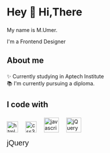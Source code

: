 <h1 align="left">Hey 👋 Hi,There</h1>

###

<p align="left">My name is M.Umer.</p>
<p align="left"> I'm a Frontend Designer </p>

###

<h2 align="left">About me</h2>

###

<p align="left">✨ Currently studying in Aptech Institute<br>📚 I'm currently pursuing a diploma.

###

<h2 align="left">I code with</h2>

###

<div align="left">


  <img src="https://cdn.jsdelivr.net/gh/devicons/devicon/icons/html5/html5-original.svg" height="30" alt="html5 logo"  />
  <img width="12" />
  <img src="https://cdn.jsdelivr.net/gh/devicons/devicon/icons/css3/css3-original.svg" height="30" alt="css3 logo"  />
  <img width="12" />
   <img src="https://cdn.jsdelivr.net/gh/devicons/devicon/icons/javascript/javascript-original.svg" height="40" alt="javascript logo"  />
  <img width="12" />



<img src="https://cdn.jsdelivr.net/gh/devicons/devicon/icons/jquery/jquery-original.svg" height="40" alt="jQuery logo" />

<!-- Spacer -->
<img width="8" />

<!-- jQuery Text -->
<span style="font-size: 20px; font-family: Arial, sans-serif;">jQuery</span>




 
</div>

###
